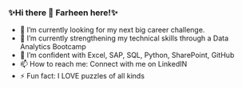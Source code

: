 ### ✨Hi there 👋 Farheen here!✨

- 🔭 I’m currently looking for my next big career challenge.
- 🌱 I’m currently strengthening my technical skills through a Data Analytics Bootcamp 
- 👯 I’m confident with Excel, SAP, SQL, Python, SharePoint, GitHub 
- 📫 How to reach me: Connect with me on LinkedIN
- ⚡ Fun fact: I LOVE puzzles of all kinds

